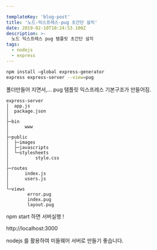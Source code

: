 ```yaml
---

templateKey: 'blog-post'
title: '노드-익스프레스-pug 초간단 설치'
date: 2019-02-10T10:24:53.100Z
description: >-
  노드 익스프레스 pug 탬플릿 초간단 설치
tags:
  - nodejs
  - express
---
```



```bash
npm install —global express-generator
express express-server --view=pug
```

폴더만들어 지면서,... pug 템플릿 익스프레스 기본구조가 만들어짐.

```
express-server
│  app.js
│  package.json
│
├─bin
│      www
│
├─public
│  ├─images
│  ├─javascripts
│  └─stylesheets
│          style.css
│
├─routes
│      index.js
│      users.js
│
└─views
        error.pug
        index.pug
        layout.pug
```

npm start 하면 서버실행 !

http://localhost:3000 

nodejs 를 활용하여 미들웨어 서버로 만들기 좋습니다.










